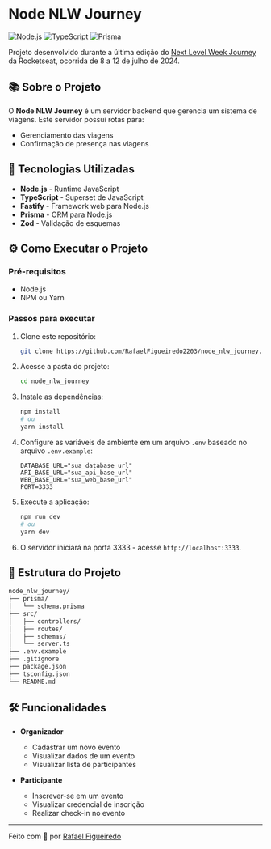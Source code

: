 
# Node NLW Journey

![Node.js](https://img.shields.io/badge/Node.js-v14.17.0-green) ![TypeScript](https://img.shields.io/badge/TypeScript-v4.3.2-blue) ![Prisma](https://img.shields.io/badge/Prisma-v2.23.0-lightblue)

Projeto desenvolvido durante a última edição do [Next Level Week Journey](https://rocketseat.com.br/) da Rocketseat, ocorrida de 8 a 12 de julho de 2024.

## 📚 Sobre o Projeto

O **Node NLW Journey** é um servidor backend que gerencia um sistema de viagens. Este servidor possui rotas para:

- Gerenciamento das viagens
- Confirmação de presença nas viagens

## 🚀 Tecnologias Utilizadas

- **Node.js** - Runtime JavaScript
- **TypeScript** - Superset de JavaScript
- **Fastify** - Framework web para Node.js
- **Prisma** - ORM para Node.js
- **Zod** - Validação de esquemas

## ⚙️ Como Executar o Projeto

### Pré-requisitos

- Node.js
- NPM ou Yarn

### Passos para executar

1. Clone este repositório:

    ```bash
    git clone https://github.com/RafaelFigueiredo2203/node_nlw_journey.git
    ```

2. Acesse a pasta do projeto:

    ```bash
    cd node_nlw_journey
    ```

3. Instale as dependências:

    ```bash
    npm install
    # ou
    yarn install
    ```

4. Configure as variáveis de ambiente em um arquivo `.env` baseado no arquivo `.env.example`:

    ```env
    DATABASE_URL="sua_database_url"
    API_BASE_URL="sua_api_base_url"
    WEB_BASE_URL="sua_web_base_url"
    PORT=3333
    ```

5. Execute a aplicação:

    ```bash
    npm run dev
    # ou
    yarn dev
    ```

6. O servidor iniciará na porta 3333 - acesse `http://localhost:3333`.

## 📁 Estrutura do Projeto

```bash
node_nlw_journey/
├── prisma/
│   └── schema.prisma
├── src/
│   ├── controllers/
│   ├── routes/
│   ├── schemas/
│   └── server.ts
├── .env.example
├── .gitignore
├── package.json
├── tsconfig.json
└── README.md
```
## 🛠️ Funcionalidades

-   **Organizador**
    
    -   Cadastrar um novo evento
    -   Visualizar dados de um evento
    -   Visualizar lista de participantes
-   **Participante**
    
    -   Inscrever-se em um evento
    -   Visualizar credencial de inscrição
    -   Realizar check-in no evento


----------

Feito com 💜 por [Rafael Figueiredo](https://github.com/RafaelFigueiredo2203)
